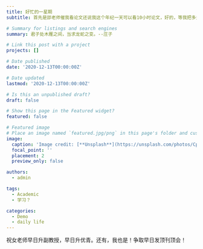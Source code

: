 ```yaml
---
title: 好忙的一星期
subtitle: 首先是邵老师催我看论文还说我这个年纪一天可以看10小时论文，好的，等我把多元统计大作业，数据挖掘课设完成我就看论文。其次是遇见一个很好的老师，她对我好好啊，简直要感动到哭了。不过她那么大年纪咋还那么像小孩啊，有时候感觉她比我还幼稚。不过，她和我的价值观好像是一样的，圣人的价值观。

# Summary for listings and search engines
summary: 君子处木雁之间，当求龙蛇之变。--庄子

# Link this post with a project
projects: []

# Date published
date: '2020-12-13T00:00:00Z'

# Date updated
lastmod: '2020-12-13T00:00:00Z'

# Is this an unpublished draft?
draft: false

# Show this page in the Featured widget?
featured: false

# Featured image
# Place an image named `featured.jpg/png` in this page's folder and customize its options here.
image:
  caption: 'Image credit: [**Unsplash**](https://unsplash.com/photos/CpkOjOcXdUY)'
  focal_point: ''
  placement: 2
  preview_only: false

authors:
  - admin

tags:
  - Academic
  - 学习？

categories:
  - Demo
  - daily life
---
```






祝女老师早日升副教授，早日升优青。还有，我也是！争取早日发顶刊顶会！



